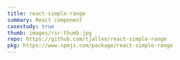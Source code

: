 ```yaml
---
title: react-simple-range
summary: React component
casestudy: true
thumb: images/rsr-thumb.jpg
repo: https://github.com/tjallen/react-simple-range
pkg: https://www.npmjs.com/package/react-simple-range
---
```

